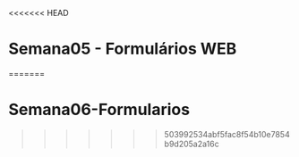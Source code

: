 <<<<<<< HEAD
# Semana05 - Formulários WEB
=======
# Semana06-Formularios
>>>>>>> 503992534abf5fac8f54b10e7854b9d205a2a16c
